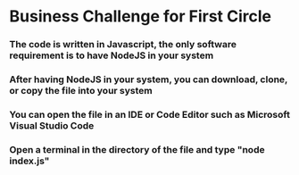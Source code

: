 # Business Challenge for First Circle 

### The code is written in Javascript, the only software requirement is to have NodeJS in your system

### After having NodeJS in your system, you can download, clone, or copy the file into your system

### You can open the file in an IDE or Code Editor such as Microsoft Visual Studio Code

### Open a terminal in the directory of the file and type "node index.js"


